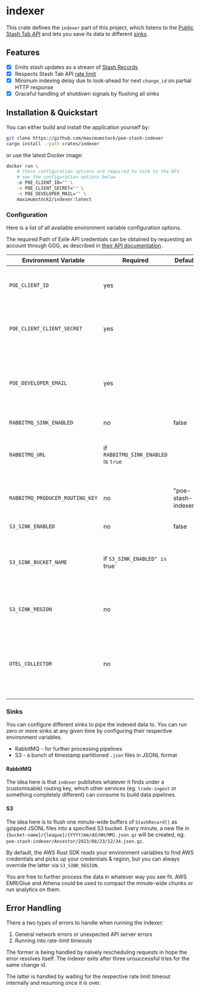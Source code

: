# indexer

This crate defines the `indexer` part of this project, which listens to the
[Public Stash Tab API](https://www.pathofexile.com/developer/docs/reference#publicstashes)
and lets you save its data to different [sinks](#sinks).

## Features

- [x] Emits stash updates as a stream of [Stash Records](src/stash_record.rs)
- [x] Respects Stash Tab API [rate limit](https://pathofexile.gamepedia.com/Public_stash_tab_API#Rate_Limit)
- [x] Minimum indexing delay due to look-ahead for next `change_id` on partial HTTP response
- [x] Graceful handling of shutdown signals by flushing all sinks

## Installation & Quickstart

You can either build and install the application yourself by:

```bash
git clone https://github.com/maximumstock/poe-stash-indexer
cargo install --path crates/indexer
```

or use the latest Docker image:

```bash
docker run \
    # these configuration options are required to talk to the API
    # see the configuration options below
    -e POE_CLIENT_ID="" \
    -e POE_CLIENT_SECRET="" \
    -e POE_DEVELOPER_MAIL="" \
    maximumstock2/indexer:latest
```

### Configuration

Here is a list of all available environment variable configuration options.

The required Path of Exile API credentials can be obtained by requesting an account through GGG, as
described in [their API documentation](https://www.pathofexile.com/developer/docs/index#gettingstarted).

| Environment Variable            | Required                             | Default             | Description                                                                   |
| ------------------------------- | ------------------------------------ | ------------------- | ----------------------------------------------------------------------------- |
| `POE_CLIENT_ID`                 | yes                                  |                     | Your personal Path of Exile API client id                                     |
| `POE_CLIENT_CLIENT_SECRET`      | yes                                  |                     | Your personal Path of Exile API client secret key                             |
| `POE_DEVELOPER_EMAIL`           | yes                                  |                     | A contact email for GGG to contact if the linked API account misbehaves       |
| `RABBITMQ_SINK_ENABLED`         | no                                   | false               | To toggle the sink                                                            |
| `RABBITMQ_URL`                  | if `RABBITMQ_SINK_ENABLED` is `true` |                     | The connection string to your RabbitMQ instance                               |
| `RABBITMQ_PRODUCER_ROUTING_KEY` | no                                   | "poe-stash-indexer" | The routing key to publish messages under                                     |
| `S3_SINK_ENABLED`               | no                                   | false               | To toggle the sink                                                            |
| `S3_SINK_BUCKET_NAME`           | if `S3_SINK_ENABLED" is `true`       |                     | The name of the S3 bucket where the JSONL files will be stored                |
| `S3_SINK_REGION`                | no                                   |                     | The AWS region where the S3 bucket is located                                 |
| `OTEL_COLLECTOR`                | no                                   |                     | The gRPC endpoint of an OTEL collector sidecar daemon, collecting OTLP traces |

### Sinks

You can configure different sinks to pipe the indexed data to.
You can run zero or more sinks at any given time by configuring their respective environment variables.

- RabbitMQ - for further processing pipelines
- S3 - a bunch of timestamp partitioned `.json` files in JSONL format

#### RabbitMQ

The idea here is that `indexer` publishes whatever it finds under a (customisable) routing key,
which other services (eg. `trade-ingest` or something completely different) can consume to
build data pipelines.

#### S3

The idea here is to flush one minute-wide buffers of `StashRecord[]` as gzipped JSONL files
into a specified S3 bucket. Every minute, a new file in `{bucket-name}/{league}/{YYYY/mm/dd/HH/MM}.json.gz`
will be created, eg. `poe-stash-indexer/Ancestor/2023/08/23/12/34.json.gz`.

By default, the AWS Rust SDK reads your environment variables to find AWS credentials and picks up your credentials & region, but you can always override the latter via `S3_SINK_REGION`.

You are free to further process the data in whatever way you see fit.
AWS EMR/Glue and Athena could be used to compact the minute-wide chunks or run analytics on them.

## Error Handling

There a two types of errors to handle when running the indexer:

1. General network errors or unexpected API server errors
2. Running into rate-limit timeouts

The former is being handled by naively rescheduling requests in hope the error resolves itself.
The indexer exits after three unsuccessful tries for the same change id.

The latter is handled by waiting for the respective rate limit timeout internally and resuming once it is over.
